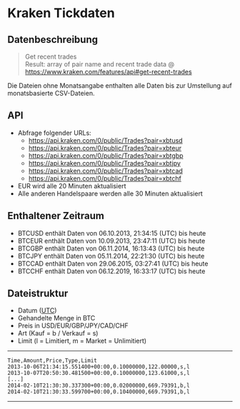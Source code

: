 # Kraken Tickdaten

## Datenbeschreibung

> Get recent trades  
> Result: array of pair name and recent trade data
>@ https://www.kraken.com/features/api#get-recent-trades

Die Dateien ohne Monatsangabe enthalten alle Daten bis zur Umstellung auf monatsbasierte CSV-Dateien.

## API

- Abfrage folgender URLs:
    - https://api.kraken.com/0/public/Trades?pair=xbtusd
    - https://api.kraken.com/0/public/Trades?pair=xbteur
    - https://api.kraken.com/0/public/Trades?pair=xbtgbp
    - https://api.kraken.com/0/public/Trades?pair=xbtjpy
    - https://api.kraken.com/0/public/Trades?pair=xbtcad
    - https://api.kraken.com/0/public/Trades?pair=xbtchf
- EUR wird alle 20 Minuten aktualisiert
- Alle anderen Handelspaare werden alle 30 Minuten aktualisiert

## Enthaltener Zeitraum

- BTCUSD enthält Daten von 06.10.2013, 21:34:15 (UTC) bis heute
- BTCEUR enthält Daten von 10.09.2013, 23:47:11 (UTC) bis heute
- BTCGBP enthält Daten von 06.11.2014, 16:13:43 (UTC) bis heute
- BTCJPY enthält Daten von 05.11.2014, 22:21:30 (UTC) bis heute
- BTCCAD enthält Daten von 29.06.2015, 03:27:41 (UTC) bis heute
- BTCCHF enthält Daten von 06.12.2019, 16:33:17 (UTC) bis heute

## Dateistruktur
- Datum ([UTC](https://de.wikipedia.org/wiki/Koordinierte_Weltzeit))
- Gehandelte Menge in BTC
- Preis in USD/EUR/GBP/JPY/CAD/CHF
- Art (Kauf = b / Verkauf = s)
- Limit (l = Limitiert, m = Market = Unlimitiert)

---
    Time,Amount,Price,Type,Limit
    2013-10-06T21:34:15.551400+00:00,0.10000000,122.00000,s,l
    2013-10-07T20:50:30.481500+00:00,0.10000000,123.61000,s,l
    [...]
    2014-02-10T21:30:30.337300+00:00,0.02000000,669.79391,b,l
    2014-02-10T21:30:33.599700+00:00,0.10400000,669.79391,b,l
---
